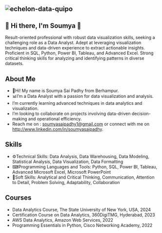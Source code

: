 ## ![echelon-data-quipo](https://github.com/soumyasaipadhy1/soumyasaipadhy1/assets/143524714/3593db0a-c279-46e7-9384-75383b1aaae4)


## 👋 Hi there, I'm Soumya 👋
Result-oriented professional with robust data visualization skills, seeking a challenging role as a Data Analyst. Adept at leveraging visualization techniques and data-driven experience to extract actionable insights. Proficient in SQL, Python, Power BI, Tableau, and Advanced Excel. Strong critical thinking skills for analyzing and identifying patterns in diverse datasets.


## About Me
- 👋Hi! My name is Soumya Sai Padhy from Berhampur.
- 📊I’m a Data Analyst with a passion for data visualization and analysis.
- I’m currently learning advanced techniques in data analytics and visualization.
- I’m looking to collaborate on projects involving data-driven decision-making and operational efficiency.
- Reach me on : soumyasaipadhy1@gmail.com or connect with me on http://www.linkedin.com/in/soumyasaipadhy.

## Skills
- ⚙Technical Skills: Data Analysis, Data Warehousing, Data Modeling, Statistical Analysis, Data Visualization, Data Formatting
- ⌨Programming Languages and Tools: Python, SQL, Power BI, Tableau, Advanced Microsoft Excel, Microsoft PowerPoint
- 👀Soft Skills: Analytical and Critical Thinking, Communication, Attention to Detail, Problem Solving, Adaptability, Collaboration

## Courses
- Data Analytics Course, The State University of New York, USA, 2024
- Certification Course on Data Analytics, 360DigiTMG, Hyderabad, 2023
- AWS Data Analytics, Amazon Web Services, 2022
- Programming Essentials in Python, Cisco Networking Academy, 2022


